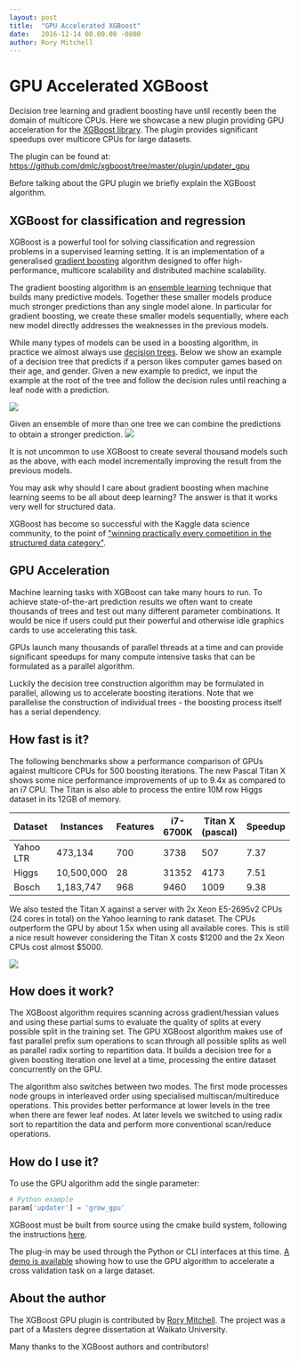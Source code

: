 ```yaml
---
layout: post
title:  "GPU Accelerated XGBoost"
date:   2016-12-14 00.00.00 -0800
author: Rory Mitchell
---
```


# GPU Accelerated XGBoost

Decision tree learning and gradient boosting have until recently been the domain of multicore CPUs. Here we showcase a new plugin providing GPU acceleration for the [XGBoost library](https://github.com/dmlc/xgboost). The plugin provides significant speedups over multicore CPUs for large datasets.

The plugin can be found at:
https://github.com/dmlc/xgboost/tree/master/plugin/updater_gpu

Before talking about the GPU plugin we briefly explain the XGBoost algorithm.

## XGBoost for classification and regression
XGBoost is a powerful tool for solving classification and regression problems in a supervised learning setting. It is an implementation of a generalised [gradient boosting](https://en.wikipedia.org/wiki/Gradient_boosting) algorithm designed to offer high-performance, multicore scalability and distributed machine scalability. 

The gradient boosting algorithm is an [ensemble learning](https://en.wikipedia.org/wiki/Ensemble_learning) technique that builds many predictive models. Together these smaller models produce much stronger predictions than any single model alone. In particular for gradient boosting, we create these smaller models sequentially, where each new model directly addresses the weaknesses in the previous models.

While many types of models can be used in a boosting algorithm, in practice we almost always use [decision trees](https://en.wikipedia.org/wiki/Decision_tree_learning). Below we show an example of a decision tree that predicts if a person likes computer games based on their age, and gender. Given a new example to predict, we input the example at the root of the tree and follow the decision rules until reaching a leaf node with a prediction.

![](https://raw.githubusercontent.com/dmlc/web-data/master/xgboost/model/cart.png)

Given an ensemble of more than one tree we can combine the predictions to obtain a stronger prediction.
![](https://raw.githubusercontent.com/dmlc/web-data/master/xgboost/model/twocart.png)

It is not uncommon to use XGBoost to create several thousand models such as the above, with each model incrementally improving the result from the previous models.

You may ask why should I care about gradient boosting when machine learning seems to be all about deep learning? The answer is that it works very well for structured data.

XGBoost has become so successful with the Kaggle data science community, to the point of ["winning practically every competition in the structured data category"](https://www.import.io/post/how-to-win-a-kaggle-competition/).

## GPU Acceleration
Machine learning tasks with XGBoost can take many hours to run. To achieve state-of-the-art prediction results we often want to create thousands of trees and test out many different parameter combinations. It would be nice if users could put their powerful and otherwise idle graphics cards to use accelerating this task.

GPUs launch many thousands of parallel threads at a time and can provide significant speedups for many compute intensive tasks that can be formulated as a parallel algorithm.

Luckily the decision tree construction algorithm may be formulated in parallel, allowing us to accelerate boosting iterations. Note that we parallelise the construction of individual trees - the boosting process itself has a serial dependency.


## How fast is it?
The following benchmarks show a performance comparison of GPUs against multicore CPUs for 500 boosting iterations. The new Pascal Titan X shows some nice performance improvements of up to 9.4x as compared to an i7 CPU. The Titan is also able to process the entire 10M row Higgs dataset in its 12GB of memory. 

Dataset | Instances | Features | i7-6700K | Titan X (pascal) | Speedup
--- | --- | --- | --- | --- | --- 
Yahoo LTR | 473,134 | 700 | 3738 | 507 | 7.37
Higgs | 10,500,000 | 28 | 31352 | 4173 | 7.51
Bosch | 1,183,747 | 968 | 9460 | 1009 | 9.38

We also tested the Titan X against a server with 2x Xeon E5-2695v2 CPUs (24 cores in total) on the Yahoo learning to rank dataset. The CPUs outperform the GPU by about 1.5x when using all available cores. This is still a nice result however considering the Titan X costs $1200 and the 2x Xeon CPUs cost almost $5000.

![](https://github.com/dmlc/web-data/raw/master/xgboost/gpu/yahooltr_xeon_titan.png)

## How does it work?
The XGBoost algorithm requires scanning across gradient/hessian values and using these partial sums to evaluate the quality of splits at every possible split in the training set. The GPU XGBoost algorithm makes use of fast parallel prefix sum operations to scan through all possible splits as well as parallel radix sorting to repartition data. It builds a decision tree for a given boosting iteration one level at a time, processing the entire dataset concurrently on the GPU.

The algorithm also switches between two modes. The first mode processes node groups in interleaved order using specialised multiscan/multireduce operations. This provides better performance at lower levels in the tree  when there are fewer leaf nodes. At later levels we switched to using radix sort to repartition the data and perform more conventional scan/reduce operations.

## How do I use it?
To use the GPU algorithm add the single parameter:
```python
# Python example
param['updater'] = 'grow_gpu'
```

XGBoost must be built from source using the cmake build system, following the instructions [here](https://github.com/dmlc/xgboost/tree/master/plugin/updater_gpu).

The plug-in may be used through the Python or CLI interfaces at this time. [A demo is available](https://github.com/dmlc/xgboost/tree/master/demo/gpu_acceleration) showing how to use the GPU algorithm to accelerate a cross validation task on a large dataset.

## About the author
The XGBoost GPU plugin is contributed by [Rory Mitchell](https://github.com/RAMitchell). The project was a part of a Masters degree dissertation at Waikato University.

Many thanks to the XGBoost authors and contributors!

